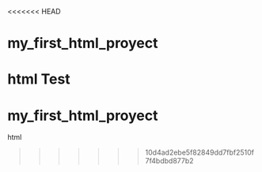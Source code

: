 <<<<<<< HEAD
# my_first_html_proyect
html
Test
=======
# my_first_html_proyect
html
>>>>>>> 10d4ad2ebe5f82849dd7fbf2510f7f4bdbd877b2
